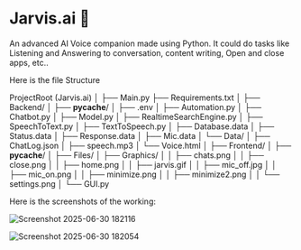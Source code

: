 # Jarvis.ai 🤖
An advanced AI Voice companion made using Python. It could do tasks like Listening and Answering to conversation, content writing, Open and close apps, etc..

Here is the file Structure

ProjectRoot (Jarvis.ai)
│
├── Main.py
├── Requirements.txt
│
├── Backend/
│   ├── __pycache__/
│   ├── .env
│   ├── Automation.py
│   ├── Chatbot.py
│   ├── Model.py
│   ├── RealtimeSearchEngine.py
│   ├── SpeechToText.py
│   ├── TextToSpeech.py
│   ├── Database.data
│   ├── Status.data
│   ├── Response.data
│   ├── Mic.data
│   └── Data/
│       ├── ChatLog.json
│       ├── speech.mp3
│       └── Voice.html
│
├── Frontend/
│   ├── __pycache__/
│   ├── Files/
│   ├── Graphics/
│   │   ├── chats.png
│   │   ├── close.png
│   │   ├── home.png
│   │   ├── jarvis.gif
│   │   ├── mic_off.jpg
│   │   ├── mic_on.png
│   │   ├── minimize.png
│   │   ├── minimize2.png
│   │   └── settings.png
│   └── GUI.py

Here is the screenshots of the working:

![Screenshot 2025-06-30 182116](https://github.com/user-attachments/assets/e48ec52e-3373-4e41-bc8d-9c08fb7f55d4)

![Screenshot 2025-06-30 182054](https://github.com/user-attachments/assets/ddde9af2-896a-4535-868c-2363289dedf3)


